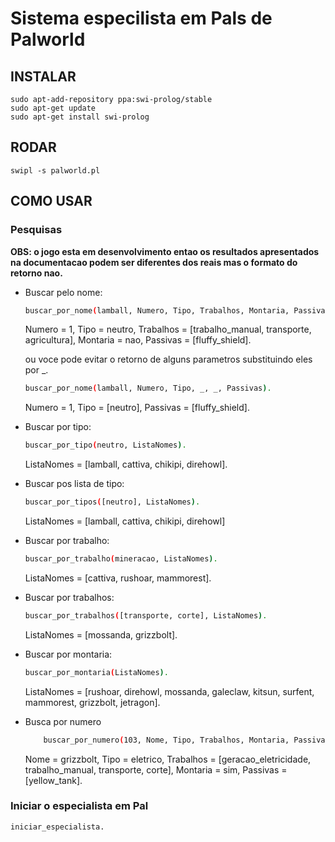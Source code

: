 # Sistema especilista em Pals de Palworld

## INSTALAR

```
sudo apt-add-repository ppa:swi-prolog/stable
sudo apt-get update
sudo apt-get install swi-prolog
```

## RODAR

```
swipl -s palworld.pl
```

## COMO USAR

### Pesquisas

**OBS: o jogo esta em desenvolvimento entao os resultados apresentados na documentacao podem ser diferentes dos reais mas o formato do retorno nao.**

- Buscar pelo nome:

    ```sh
    buscar_por_nome(lamball, Numero, Tipo, Trabalhos, Montaria, Passivas).
    ```

    Numero = 1, Tipo = neutro, Trabalhos = [trabalho_manual, transporte, agricultura], Montaria = nao, Passivas = [fluffy_shield].

    ou voce pode evitar o retorno de alguns parametros substituindo eles por _.

    ```sh
    buscar_por_nome(lamball, Numero, Tipo, _, _, Passivas).
    ```

    Numero = 1, Tipo = [neutro], Passivas = [fluffy_shield].

- Buscar por tipo:

    ```sh
    buscar_por_tipo(neutro, ListaNomes).
    ```

    ListaNomes = [lamball, cattiva, chikipi, direhowl].

- Buscar pos lista de tipo:

    ```sh
    buscar_por_tipos([neutro], ListaNomes).
    ```

    ListaNomes = [lamball, cattiva, chikipi, direhowl]

- Buscar por trabalho:

    ```sh
    buscar_por_trabalho(mineracao, ListaNomes).
    ```

    ListaNomes = [cattiva, rushoar, mammorest].

- Buscar por trabalhos:

    ```sh
    buscar_por_trabalhos([transporte, corte], ListaNomes).
    ```

    ListaNomes = [mossanda, grizzbolt].

- Buscar por montaria:

    ```sh
    buscar_por_montaria(ListaNomes).
    ```

    ListaNomes = [rushoar, direhowl, mossanda, galeclaw, kitsun, surfent, mammorest, grizzbolt, jetragon].

- Busca por numero

    ```sh
        buscar_por_numero(103, Nome, Tipo, Trabalhos, Montaria, Passivas).
    ```

    Nome = grizzbolt,
    Tipo = eletrico,
    Trabalhos = [geracao_eletricidade, trabalho_manual, transporte, corte],
    Montaria = sim,
    Passivas = [yellow_tank].

### Iniciar o especialista em Pal

```sh
iniciar_especialista.
```

